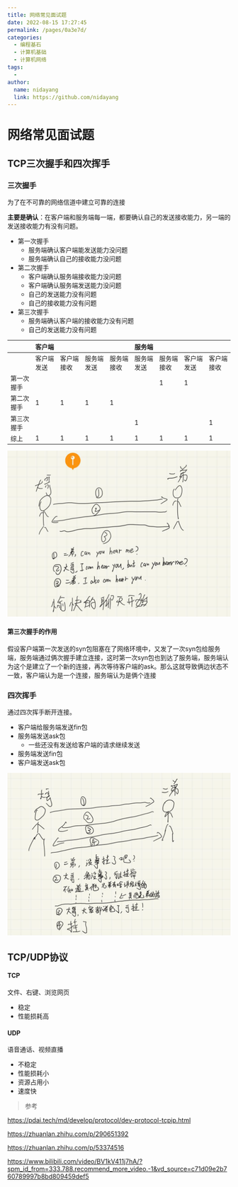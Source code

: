 ```yaml
---
title: 网络常见面试题
date: 2022-08-15 17:27:45
permalink: /pages/0a3e7d/
categories:
  - 编程基石
  - 计算机基础
  - 计算机网络
tags:
  - 
author: 
  name: nidayang
  link: https://github.com/nidayang
---
```

# 网络常见面试题

## TCP三次握手和四次挥手

### 三次握手

为了在不可靠的网络信道中建立可靠的连接

**主要是确认**：在客户端和服务端每一端，都要确认自己的发送接收能力，另一端的发送接收能力有没有问题。

- 第一次握手
  - 服务端确认客户端能发送能力没问题
  - 服务端确认自己的接收能力没问题
- 第二次握手
  - 客户端确认服务端接收能力没问题
  - 客户端确认服务端发送能力没问题
  - 自己的发送能力没有问题
  - 自己的接收能力没有问题
- 第三次握手
  - 服务端确认客户端的接收能力没有问题
  - 自己的发送能力没有问题

|            | 客户端     |            |            |            | 服务端     |            |            |            |
| ---------- | ---------- | ---------- | ---------- | ---------- | ---------- | ---------- | ---------- | ---------- |
|            | 客户端发送 | 客户端接收 | 服务端发送 | 服务端接收 | 服务端发送 | 服务端接收 | 客户端发送 | 客户端接收 |
| 第一次握手 |            |            |            |            |            | 1          | 1          |            |
| 第二次握手 | 1          | 1          | 1          | 1          |            |            |            |            |
| 第三次握手 |            |            |            |            | 1          |            |            | 1          |
| 综上       | 1          | 1          | 1          | 1          | 1          | 1          | 1          | 1          |



![image-20220815173313218](../../../../img/image-20220815173313218.png)

#### 第三次握手的作用

假设客户端第一次发送的syn包阻塞在了网络环境中，又发了一次syn包给服务端，服务端通过俩次握手建立连接，这时第一次syn包也到达了服务端，服务端认为这个是建立了一个新的连接，再次等待客户端的ask。那么这就导致俩边状态不一致，客户端认为是一个连接，服务端认为是俩个连接

### 四次挥手

通过四次挥手断开连接。

- 客户端给服务端发送fin包
- 服务端发送ask包
  - 一些还没有发送给客户端的请求继续发送
- 服务端发送fin包
- 客户端发送ask包

![image-20220815175739403](../../../../img/image-20220815175739403.png)

## TCP/UDP协议

#### TCP

文件、右键、浏览网页

- 稳定
- 性能损耗高

#### UDP

语音通话、视频直播

- 不稳定
- 性能损耗小
- 资源占用小
- 速度快

> 参考

https://pdai.tech/md/develop/protocol/dev-protocol-tcpip.html

https://zhuanlan.zhihu.com/p/290651392

https://zhuanlan.zhihu.com/p/53374516

https://www.bilibili.com/video/BV1kV411j7hA/?spm_id_from=333.788.recommend_more_video.-1&vd_source=c71d09e2b760789997b8bd809459def5